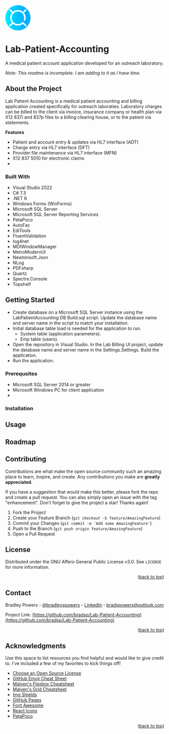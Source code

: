 <img src="Lab Billing UI/Resources/logoicon2.png" alt="Logo" width="80" height="80">

# Lab-Patient-Accounting
A medical patient account application developed for an outreach laboratory.

*Note: This readme is incomplete. I am adding to it as I have time.*

## About the Project
Lab Patient Accounting is a medical patient accounting and billing application created specifically for outreach laboraties. Laboratory charges can be billed to the client via invoice, insurance company or health plan via X12 837i and 837p files to a billing clearing house, or to the patient via statements.

**Features**

* Patient and account entry & updates via HL7 interface (ADT)
* Charge entry via HL7 interface (DFT)
* Provider file maintenance via HL7 interface (MFN)
* X12 837 5010 for electronic claims
* 


### Built With

* Visual Studio 2022
* C# 7.3
* .NET 6
* Windows Forms (WinForms)
* Microsoft SQL Server
* Microsoft SQL Server Reporting Services
* PetaPoco
* AutoFac
* EdiTools
* FluentValidation
* log4net
* MDIWindowManager
* MetroModernUI
* Newtonsoft.Json
* NLog
* PDFsharp
* Quartz
* Spectre.Console
* Topshelf

## Getting Started

* Create database on a Microsoft SQL Server instance using the LabPatientAccounting DB Build.sql script. Update the database name and server name in the script to match your installation.
* Initial database table load is needed for the application to run.
  * System table (application parameters).
  * Emp table (users). 
* Open the repository in Visual Studio. In the Lab Billing UI project, update the database name and server name in the Settings.Settings. Build the application. 
* Run the application.

### Prerequsites

* Microsoft SQL Server 2014 or greater
* Microsoft Windows PC for client application
* 

### Installation




## Usage


## Roadmap


## Contributing

Contributions are what make the open source community such an amazing place to learn, inspire, and create. Any contributions you make are **greatly appreciated**.

If you have a suggestion that would make this better, please fork the repo and create a pull request. You can also simply open an issue with the tag "enhancement".
Don't forget to give the project a star! Thanks again!

1. Fork the Project
2. Create your Feature Branch (`git checkout -b feature/AmazingFeature`)
3. Commit your Changes (`git commit -m 'Add some AmazingFeature'`)
4. Push to the Branch (`git push origin feature/AmazingFeature`)
5. Open a Pull Request

<!-- LICENSE -->
## License

Distributed under the GNU Affero General Public License v3.0. See `LICENSE` for more information.

<p align="right">(<a href="#readme-top">back to top</a>)</p>


<!-- CONTACT -->
## Contact

Bradley Powers - [@bradleyspowers](https://twitter.com/bradleyspowers) - [LinkedIn](https://www.linkedin.com/in/bradley-powers/) - bradspowers@outlook.com

Project Link: [https://github.com/bradsp/Lab-Patient-Accounting](https://github.com/bradsp/Lab-Patient-Accounting)

<p align="right">(<a href="#readme-top">back to top</a>)</p>


<!-- ACKNOWLEDGMENTS -->
## Acknowledgments

Use this space to list resources you find helpful and would like to give credit to. I've included a few of my favorites to kick things off!

* [Choose an Open Source License](https://choosealicense.com)
* [GitHub Emoji Cheat Sheet](https://www.webpagefx.com/tools/emoji-cheat-sheet)
* [Malven's Flexbox Cheatsheet](https://flexbox.malven.co/)
* [Malven's Grid Cheatsheet](https://grid.malven.co/)
* [Img Shields](https://shields.io)
* [GitHub Pages](https://pages.github.com)
* [Font Awesome](https://fontawesome.com)
* [React Icons](https://react-icons.github.io/react-icons/search)
* [PetaPoco](https://github.com/CollaboratingPlatypus/PetaPoco)

<p align="right">(<a href="#readme-top">back to top</a>)</p>

